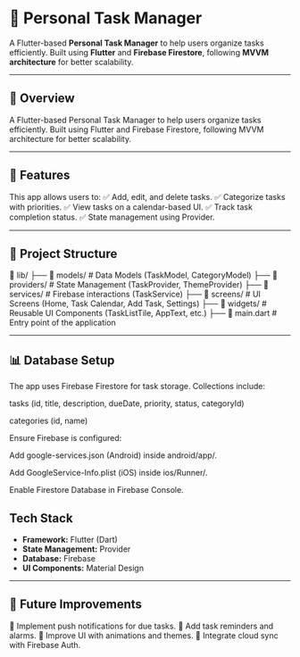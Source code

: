 # 📌 Personal Task Manager

A Flutter-based **Personal Task Manager** to help users organize tasks efficiently. Built using **Flutter** and **Firebase Firestore**, following **MVVM architecture** for better scalability.

---
## **🚀 Overview**
A Flutter-based Personal Task Manager to help users organize tasks efficiently. Built using Flutter and Firebase Firestore, following MVVM architecture for better scalability.

---
## **🚀 Features**
This app allows users to:
✅ Add, edit, and delete tasks.
✅ Categorize tasks with priorities.
✅ View tasks on a calendar-based UI.
✅ Track task completion status.
✅ State management using Provider.

---

## **📂 Project Structure**

📂 lib/
├── 📂 models/            # Data Models (TaskModel, CategoryModel)
├── 📂 providers/         # State Management (TaskProvider, ThemeProvider)
├── 📂 services/          # Firebase interactions (TaskService)
├── 📂 screens/           # UI Screens (Home, Task Calendar, Add Task, Settings)
├── 📂 widgets/           # Reusable UI Components (TaskListTile, AppText, etc.)
├── 📝 main.dart          # Entry point of the application

---



## **📊 Database Setup**

The app uses Firebase Firestore for task storage. Collections include:

tasks (id, title, description, dueDate, priority, status, categoryId)

categories (id, name)

Ensure Firebase is configured:

Add google-services.json (Android) inside android/app/.

Add GoogleService-Info.plist (iOS) inside ios/Runner/.

Enable Firestore Database in Firebase Console.



## **Tech Stack**
- **Framework:** Flutter (Dart)  
- **State Management:** Provider  
- **Database:** Firebase  
- **UI Components:** Material Design

---
## **🚀 Future Improvements**

🔹 Implement push notifications for due tasks.
🔹 Add task reminders and alarms.
🔹 Improve UI with animations and themes.
🔹 Integrate cloud sync with Firebase Auth.